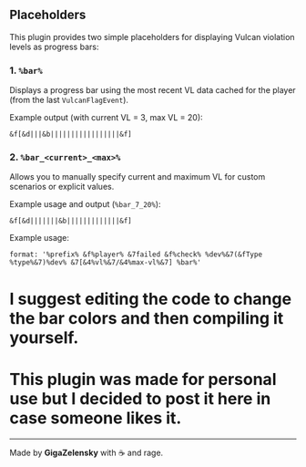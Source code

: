 ## Placeholders

This plugin provides two simple placeholders for displaying Vulcan violation levels as progress bars:

### 1. `%bar%`

Displays a progress bar using the most recent VL data cached for the player (from the last `VulcanFlagEvent`).

Example output (with current VL = 3, max VL = 20):

```
&f[&d|||&b|||||||||||||||||&f]
```

### 2. `%bar_<current>_<max>%`

Allows you to manually specify current and maximum VL for custom scenarios or explicit values.

Example usage and output (`%bar_7_20%`):

```
&f[&d|||||||&b|||||||||||||&f]
```

Example usage:

```
format: '%prefix% &f%player% &7failed &f%check% %dev%&7(&fType %type%&7)%dev% &7[&4%vl%&7/&4%max-vl%&7] %bar%'
```

# I suggest editing the code to change the bar colors and then compiling it yourself.
# This plugin was made for personal use but I decided to post it here in case someone likes it.
---

Made by **GigaZelensky** with ☕ and rage.
